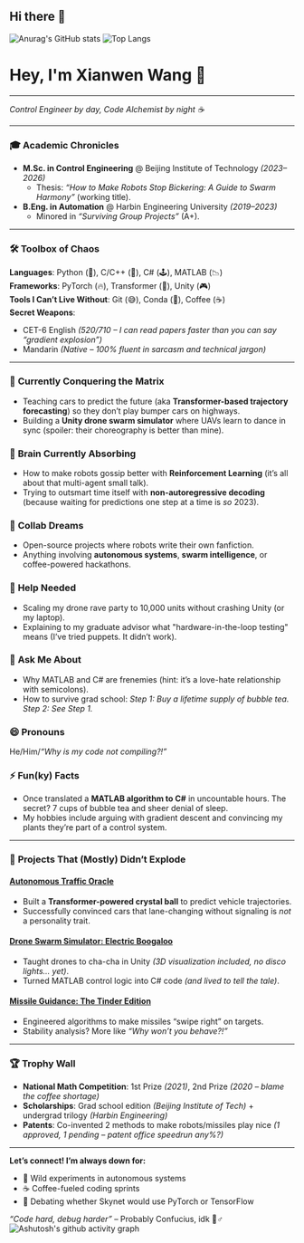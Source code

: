 ## Hi there 👋

<!--
**papertwo/papertwo** is a ✨ _special_ ✨ repository because its `README.md` (this file) appears on your GitHub profile.

Here are some ideas to get you started:
-->
![Anurag's GitHub stats](https://github-readme-stats.vercel.app/api?username=papertwo)
![Top Langs](https://github-readme-stats.vercel.app/api/top-langs/?username=papertwo)
# Hey, I'm Xianwen Wang 🚀  
---

*Control Engineer by day, Code Alchemist by night ☕*  

---

### 🎓 **Academic Chronicles**  
- **M.Sc. in Control Engineering** @ Beijing Institute of Technology *(2023–2026)*  
  - Thesis: *“How to Make Robots Stop Bickering: A Guide to Swarm Harmony”* (working title).  
- **B.Eng. in Automation** @ Harbin Engineering University *(2019–2023)*  
  - Minored in *“Surviving Group Projects”* (A+).

---

### 🛠️ **Toolbox of Chaos**  
**Languages**: Python (🐍), C/C++ (👴), C# (🕹️), MATLAB (📉)  
**Frameworks**: PyTorch (🔥), Transformer (🤖), Unity (🎮)  
**Tools I Can’t Live Without**: Git (😅), Conda (🐍), Coffee (☕)  
**Secret Weapons**:  
- CET-6 English *(520/710 – I can read papers faster than you can say “gradient explosion”)*  
- Mandarin *(Native – 100% fluent in sarcasm and technical jargon)*  

---

### 🔭 **Currently Conquering the Matrix**  
- Teaching cars to predict the future (aka **Transformer-based trajectory forecasting**) so they don’t play bumper cars on highways.  
- Building a **Unity drone swarm simulator** where UAVs learn to dance in sync (spoiler: their choreography is better than mine).  

### 🌱 **Brain Currently Absorbing**  
- How to make robots gossip better with **Reinforcement Learning** (it’s all about that multi-agent small talk).  
- Trying to outsmart time itself with **non-autoregressive decoding** (because waiting for predictions one step at a time is *so* 2023).  

### 👯 **Collab Dreams**  
- Open-source projects where robots write their own fanfiction.  
- Anything involving **autonomous systems**, **swarm intelligence**, or coffee-powered hackathons.  

### 🤔 **Help Needed**  
- Scaling my drone rave party to 10,000 units without crashing Unity (or my laptop).  
- Explaining to my graduate advisor what "hardware-in-the-loop testing" means (I’ve tried puppets. It didn’t work).  

### 💬 **Ask Me About**  
- Why MATLAB and C# are frenemies (hint: it’s a love-hate relationship with semicolons).  
- How to survive grad school: *Step 1: Buy a lifetime supply of bubble tea. Step 2: See Step 1.*  

### 😄 **Pronouns**  
He/Him/*“Why is my code not compiling?!”*  

### ⚡ **Fun(ky) Facts**  
- Once translated a **MATLAB algorithm to C#** in uncountable hours. The secret? 7 cups of bubble tea and sheer denial of sleep.  
- My hobbies include arguing with gradient descent and convincing my plants they’re part of a control system.  

---


### 🚀 **Projects That (Mostly) Didn’t Explode**  
#### [Autonomous Traffic Oracle](https://github.com/your-link)  
- Built a **Transformer-powered crystal ball** to predict vehicle trajectories.  
- Successfully convinced cars that lane-changing without signaling is *not* a personality trait.  

#### [Drone Swarm Simulator: Electric Boogaloo](https://github.com/your-link)  
- Taught drones to cha-cha in Unity *(3D visualization included, no disco lights… yet)*.  
- Turned MATLAB control logic into C# code *(and lived to tell the tale)*.  

#### [Missile Guidance: The Tinder Edition](https://github.com/your-link)  
- Engineered algorithms to make missiles “swipe right” on targets.  
- Stability analysis? More like *“Why won’t you behave?!”*  

---

### 🏆 **Trophy Wall**  
- **National Math Competition**: 1st Prize *(2021)*, 2nd Prize *(2020 – blame the coffee shortage)*  
- **Scholarships**: Grad school edition *(Beijing Institute of Tech)* + undergrad trilogy *(Harbin Engineering)*  
- **Patents**: Co-invented 2 methods to make robots/missiles play nice *(1 approved, 1 pending – patent office speedrun any%?)*  

---


**Let’s connect! I’m always down for:**  
- 🧪 Wild experiments in autonomous systems  
- ☕ Coffee-fueled coding sprints  
- 🤖 Debating whether Skynet would use PyTorch or TensorFlow  

*“Code hard, debug harder”* – Probably Confucius, idk 🤷♂️  
![Ashutosh's github activity graph](https://github-readme-activity-graph.vercel.app/graph?username=papertwo)

